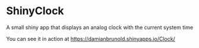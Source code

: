 # ShinyClock
A small shiny app that displays an analog clock with the current system time

You can see it in action at https://damianbrunold.shinyapps.io/Clock/
